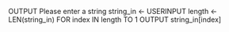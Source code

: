 OUTPUT Please enter a string
string_in ← USERINPUT
length ← LEN(string_in)
FOR index IN length TO 1
	OUTPUT string_in[index]